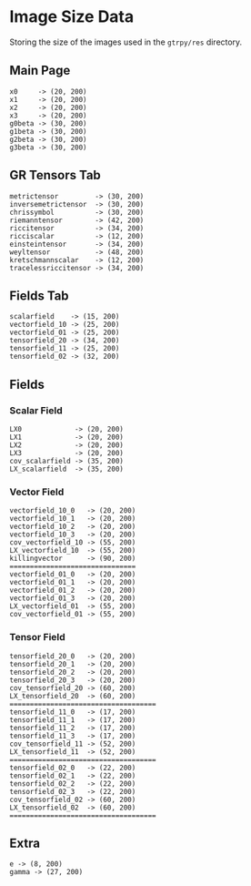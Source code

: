 # Image Size Data

Storing the size of the images used in the `gtrpy/res` directory.

## Main Page

    x0     -> (20, 200)
    x1     -> (20, 200)
    x2     -> (20, 200)
    x3     -> (20, 200)
    g0beta -> (30, 200)
    g1beta -> (30, 200)
    g2beta -> (30, 200)
    g3beta -> (30, 200)

## GR Tensors Tab

    metrictensor         -> (30, 200)
    inversemetrictensor  -> (30, 200)
    chrissymbol          -> (30, 200)
    riemanntensor        -> (42, 200)
    riccitensor          -> (34, 200)
    ricciscalar          -> (12, 200)
    einsteintensor       -> (34, 200)
    weyltensor           -> (48, 200)
    kretschmannscalar    -> (12, 200)
    tracelessriccitensor -> (34, 200)

## Fields Tab

    scalarfield    -> (15, 200)
    vectorfield_10 -> (25, 200)
    vectorfield_01 -> (25, 200)
    tensorfield_20 -> (34, 200)
    tensorfield_11 -> (25, 200)
    tensorfield_02 -> (32, 200)

## Fields

### Scalar Field

    LX0             -> (20, 200)
    LX1             -> (20, 200)
    LX2             -> (20, 200)
    LX3             -> (20, 200)
    cov_scalarfield -> (35, 200)
    LX_scalarfield  -> (35, 200)

### Vector Field

    vectorfield_10_0   -> (20, 200)
    vectorfield_10_1   -> (20, 200)
    vectorfield_10_2   -> (20, 200)
    vectorfield_10_3   -> (20, 200)
    cov_vectorfield_10 -> (55, 200)
    LX_vectorfield_10  -> (55, 200)
    killingvector      -> (90, 200)
    ===============================
    vectorfield_01_0   -> (20, 200)
    vectorfield_01_1   -> (20, 200)
    vectorfield_01_2   -> (20, 200)
    vectorfield_01_3   -> (20, 200)
    LX_vectorfield_01  -> (55, 200)
    cov_vectorfield_01 -> (55, 200)

### Tensor Field

    tensorfield_20_0   -> (20, 200)
    tensorfield_20_1   -> (20, 200)
    tensorfield_20_2   -> (20, 200)
    tensorfield_20_3   -> (20, 200)
    cov_tensorfield_20 -> (60, 200)
    LX_tensorfield_20  -> (60, 200)
    ====================================
    tensorfield_11_0   -> (17, 200)
    tensorfield_11_1   -> (17, 200)
    tensorfield_11_2   -> (17, 200)
    tensorfield_11_3   -> (17, 200)
    cov_tensorfield_11 -> (52, 200)
    LX_tensorfield_11  -> (52, 200)
    ====================================
    tensorfield_02_0   -> (22, 200)
    tensorfield_02_1   -> (22, 200)
    tensorfield_02_2   -> (22, 200)
    tensorfield_02_3   -> (22, 200)
    cov_tensorfield_02 -> (60, 200)
    LX_tensorfield_02  -> (60, 200)
    ====================================

## Extra

    e -> (8, 200)
    gamma -> (27, 200)
